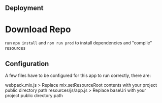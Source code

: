 ## Deployment

# Download Repo
run `npm install` and `npm run prod` to install dependencies and "compile" resources

## Configuration

A few files have to be configured for this app to run correctly, there are:

webpack.mix.js > Replace mix.setResourceRoot contents with your project public directory path
resources/js/app.js > Replace baseUri with your project public directory path